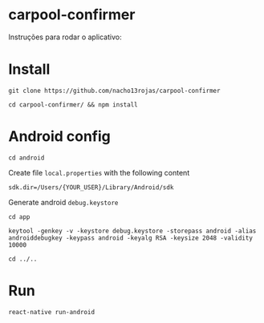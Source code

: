 # carpool-confirmer

Instruções para rodar o aplicativo:

# Install
```
git clone https://github.com/nacho13rojas/carpool-confirmer

cd carpool-confirmer/ && npm install
```

# Android config
```
cd android
```
Create file `local.properties` with the following content

    sdk.dir=/Users/{YOUR_USER}/Library/Android/sdk
    
Generate android `debug.keystore`
```
cd app

keytool -genkey -v -keystore debug.keystore -storepass android -alias androiddebugkey -keypass android -keyalg RSA -keysize 2048 -validity 10000

cd ../..
```

# Run
```
react-native run-android
```
